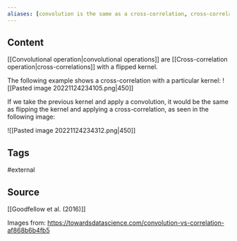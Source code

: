 ```yaml
---
aliases: [convolution is the same as a cross-correlation, cross-correlation is the same as a convolution]
---
```

## Content
[[Convolutional operation|convolutional operations]] are [[Cross-correlation operation|cross-correlations]] with a flipped kernel.

The following example shows a cross-correlation with a particular kernel:
![[Pasted image 20221124234105.png|450]]

If we take the previous kernel and apply a convolution, it would be the same as flipping the kernel and applying a cross-correlation, as seen in the following image:

![[Pasted image 20221124234312.png|450]]


## Tags
#external 

## Source
[[Goodfellow et al. (2016)]]

Images from: https://towardsdatascience.com/convolution-vs-correlation-af868b6b4fb5



